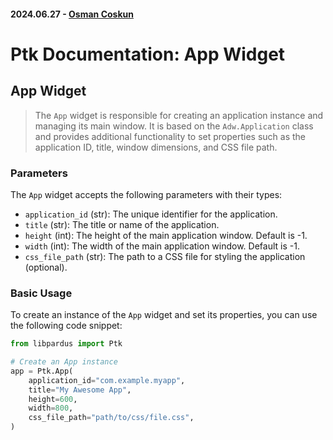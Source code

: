 #### 2024.06.27 - [Osman Coskun](https://github.com/osmancoskun)

# Ptk Documentation: App Widget

## App Widget

> The `App` widget is responsible for creating an application instance and managing its main window. It is based on the `Adw.Application` class and provides additional functionality to set properties such as the application ID, title, window dimensions, and CSS file path.

### Parameters

The `App` widget accepts the following parameters with their types:

- `application_id` (str): The unique identifier for the application.
- `title` (str): The title or name of the application.
- `height` (int): The height of the main application window. Default is -1.
- `width` (int): The width of the main application window. Default is -1.
- `css_file_path` (str): The path to a CSS file for styling the application (optional).

### Basic Usage

To create an instance of the `App` widget and set its properties, you can use the following code snippet:

```python
from libpardus import Ptk

# Create an App instance
app = Ptk.App(
    application_id="com.example.myapp",
    title="My Awesome App",
    height=600,
    width=800,
    css_file_path="path/to/css/file.css",
)
```
